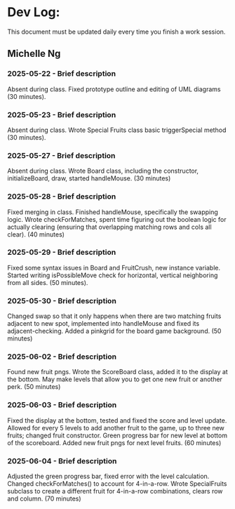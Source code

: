 # Dev Log:

This document must be updated daily every time you finish a work session.

## Michelle Ng

### 2025-05-22 - Brief description
Absent during class. Fixed prototype outline and editing of UML diagrams (30 minutes).

### 2025-05-23 - Brief description
Absent during class. Wrote Special Fruits class basic triggerSpecial method (30 minutes).

### 2025-05-27 - Brief description
Absent during class. Wrote Board class, including the constructor, initializeBoard, draw, started handleMouse. (30 minutes)

### 2025-05-28 - Brief description
Fixed merging in class. Finished handleMouse, specifically the swapping logic. Wrote checkForMatches, spent time figuring out the boolean logic for actually clearing (ensuring that overlapping matching rows and cols all clear). (40 minutes)

### 2025-05-29 - Brief description
Fixed some syntax issues in Board and FruitCrush, new instance variable. Started writing isPossibleMove check for horizontal, vertical
neighboring from all sides. (50 minutes).

### 2025-05-30 - Brief description
Changed swap so that it only happens when there are two matching fruits adjacent to new spot, implemented into handleMouse and fixed its adjacent-checking. Added a pinkgrid for the board game background. (50 minutes)

### 2025-06-02 - Brief description
Found new fruit pngs. Wrote the ScoreBoard class, added it to the display at the bottom. May make levels that allow you to get one new fruit or another perk. (50 minutes)

### 2025-06-03 - Brief description
Fixed the display at the bottom, tested and fixed the score and level update. Allowed for every 5 levels to add another fruit to the game, up to three new fruits; changed fruit constructor. Green progress bar for new level at bottom of the scoreboard. Added new fruit pngs for next level fruits. (60 minutes)

### 2025-06-04 - Brief description
Adjusted the green progress bar, fixed error with the level calculation. Changed checkForMatches() to account for 4-in-a-row. Wrote SpecialFruits subclass to create a different fruit for 4-in-a-row combinations, clears row and column. (70 minutes)